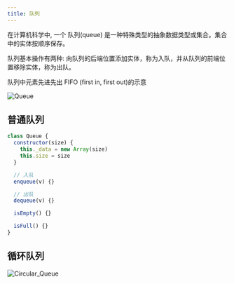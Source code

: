 ```yaml
---
title: 队列
---
```


在计算机科学中, 一个 队列(queue) 是一种特殊类型的抽象数据类型或集合。集合中的实体按顺序保存。

队列基本操作有两种: 向队列的后端位置添加实体，称为入队，并从队列的前端位置移除实体，称为出队。

队列中元素先进先出 FIFO (first in, first out)的示意

![Queue](https://upload.wikimedia.org/wikipedia/commons/5/52/Data_Queue.svg)

## 普通队列

```js
class Queue {
  constructor(size) {
    this._data = new Array(size)
    this.size = size
  }

  // 入队
  enqueue(v) {}

  // 出队
  dequeue(v) {}

  isEmpty() {}

  isFull() {}
}
```

>

## 循环队列

![Circular_Queue](https://upload.wikimedia.org/wikipedia/commons/b/b7/Circular_buffer.svg)
